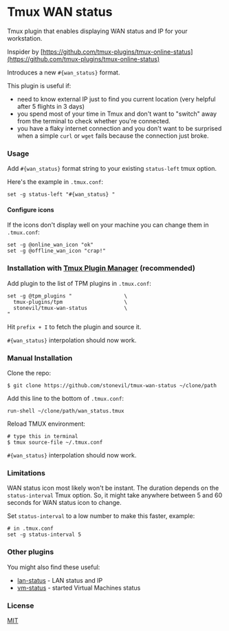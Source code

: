 # Tmux WAN status

Tmux plugin that enables displaying WAN status and IP for your workstation.

Inspider by [https://github.com/tmux-plugins/tmux-online-status](https://github.com/tmux-plugins/tmux-online-status)

Introduces a new `#{wan_status}` format.

This plugin is useful if:
- need to know external IP just to find you current location (very helpful after 5 flights in 3 days)
- you spend most of your time in Tmux and don't want to "switch" away from the terminal to check whether you're connected.
- you have a flaky internet connection and you don't want to be surprised when a simple `curl` or `wget` fails because the connection just broke.

### Usage

Add `#{wan_status}` format string to your existing `status-left` tmux option.


Here's the example in `.tmux.conf`:

    set -g status-left "#{wan_status} "

#### Configure icons
If the icons don't display well on your machine you can change them in
`.tmux.conf`:

    set -g @online_wan_icon "ok"
    set -g @offline_wan_icon "crap!"

### Installation with [Tmux Plugin Manager](https://github.com/tmux-plugins/tpm) (recommended)

Add plugin to the list of TPM plugins in `.tmux.conf`:

    set -g @tpm_plugins "                 \
      tmux-plugins/tpm                    \
      stonevil/tmux-wan-status            \
    "

Hit `prefix + I` to fetch the plugin and source it.

`#{wan_status}` interpolation should now work.

### Manual Installation

Clone the repo:

    $ git clone https://github.com/stonevil/tmux-wan-status ~/clone/path

Add this line to the bottom of `.tmux.conf`:

    run-shell ~/clone/path/wan_status.tmux

Reload TMUX environment:

    # type this in terminal
    $ tmux source-file ~/.tmux.conf

`#{wan_status}` interpolation should now work.

### Limitations

WAN status icon most likely won't be instant. The duration depends on the `status-interval` Tmux option. So, it might take anywhere between 5 and 60 seconds for WAN status icon to change.

Set `status-interval` to a low number to make this faster, example:

    # in .tmux.conf
    set -g status-interval 5

### Other plugins

You might also find these useful:

- [lan-status](https://github.com/stonevil/tmux-lan-status) - LAN status and IP
- [vm-status](https://github.com/stonevil/tmux-vm-status) - started Virtual Machines status

### License

[MIT](LICENSE.md)
